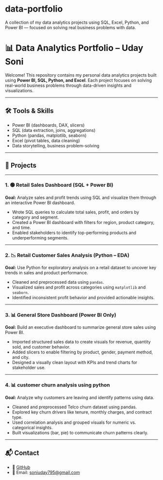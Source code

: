 # data-portfolio
A collection of my data analytics projects using SQL, Excel, Python, and Power BI — focused on solving real business problems with data.

# 📊 Data Analytics Portfolio – Uday Soni

Welcome! This repository contains my personal data analytics projects built using **Power BI, SQL, Python, and Excel**. Each project focuses on solving real-world business problems through data-driven insights and visualizations.

---

## 🛠️ Tools & Skills

- Power BI (dashboards, DAX, slicers)
- SQL (data extraction, joins, aggregations)
- Python (pandas, matplotlib, seaborn)
- Excel (pivot tables, data cleaning)
- Data storytelling, business problem-solving

---

## 📁 Projects

---

### 1. 🟢 Retail Sales Dashboard (SQL + Power BI)

**Goal:** Analyze sales and profit trends using SQL and visualize them through an interactive Power BI dashboard.

- Wrote SQL queries to calculate total sales, profit, and orders by category and segment.
- Created a Power BI dashboard with filters for region, product category, and time.
- Enabled stakeholders to identify top-performing products and underperforming segments.

---

### 2. 📉 Retail Customer Sales Analysis (Python – EDA)

**Goal:** Use Python for exploratory analysis on a retail dataset to uncover key trends in sales and product performance.

- Cleaned and preprocessed data using `pandas`.
- Visualized sales and profit across categories using `matplotlib` and `seaborn`.
- Identified inconsistent profit behavior and provided actionable insights.


---

### 3. 📊 General Store Dashboard (Power BI Only)

**Goal:** Build an executive dashboard to summarize general store sales using Power BI.

- Imported structured sales data to create visuals for revenue, quantity sold, and customer behavior.
- Added slicers to enable filtering by product, gender, payment method, and city.
- Designed a visually clean layout with KPIs and trend charts for stakeholder use.
  
---

### 4. 📊 customer churn analysis using python
**Goal:** Analyze why customers are leaving and identify patterns using data.

- Cleaned and preprocessed Telco churn dataset using pandas.
- Explored key churn drivers like tenure, monthly charges, and contract type.
- Used correlation analysis and grouped visuals for numeric vs. categorical insights.
- Built visualizations (bar, pie) to communicate churn patterns clearly.

---

## 📬 Contact

- 🐙 [GitHub](https://github.com/udaysoni)
- 📧 Email: soniuday795@gmail.com

